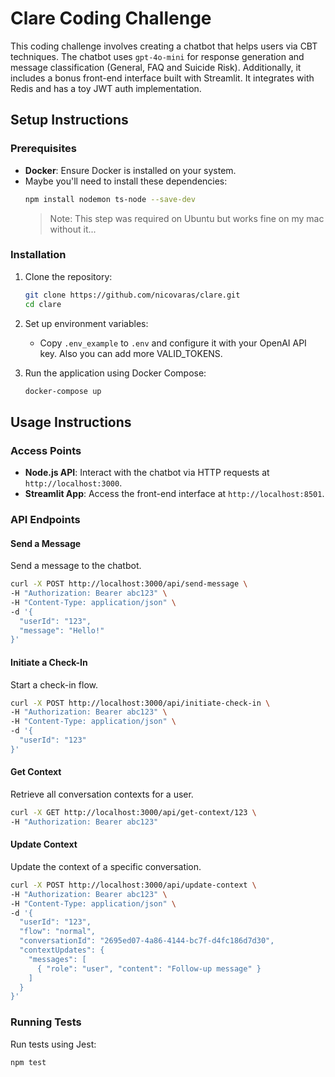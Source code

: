 # Clare Coding Challenge

This coding challenge involves creating a chatbot that helps users via CBT techniques. The chatbot uses `gpt-4o-mini` for response generation and message classification (General, FAQ and Suicide Risk). Additionally, it includes a bonus front-end interface built with Streamlit. It integrates with Redis and has a toy JWT auth implementation.

## Setup Instructions

### Prerequisites

- **Docker**: Ensure Docker is installed on your system.
- Maybe you'll need to install these dependencies:
  ```bash
  npm install nodemon ts-node --save-dev
  ```
  > Note: This step was required on Ubuntu but works fine on my mac without it...

### Installation

1. Clone the repository:

   ```bash
   git clone https://github.com/nicovaras/clare.git
   cd clare
   ```

2. Set up environment variables:

   - Copy `.env_example` to `.env` and configure it with your OpenAI API key. Also you can add more VALID_TOKENS.

3. Run the application using Docker Compose:
   ```bash
   docker-compose up
   ```

## Usage Instructions

### Access Points

- **Node.js API**: Interact with the chatbot via HTTP requests at `http://localhost:3000`.
- **Streamlit App**: Access the front-end interface at `http://localhost:8501`.

### API Endpoints

#### **Send a Message**

Send a message to the chatbot.

```bash
curl -X POST http://localhost:3000/api/send-message \
-H "Authorization: Bearer abc123" \
-H "Content-Type: application/json" \
-d '{
  "userId": "123",
  "message": "Hello!"
}'
```

#### **Initiate a Check-In**

Start a check-in flow.

```bash
curl -X POST http://localhost:3000/api/initiate-check-in \
-H "Authorization: Bearer abc123" \
-H "Content-Type: application/json" \
-d '{
  "userId": "123"
}'
```

#### **Get Context**

Retrieve all conversation contexts for a user.

```bash
curl -X GET http://localhost:3000/api/get-context/123 \
-H "Authorization: Bearer abc123"
```

#### **Update Context**

Update the context of a specific conversation.

```bash
curl -X POST http://localhost:3000/api/update-context \
-H "Authorization: Bearer abc123" \
-H "Content-Type: application/json" \
-d '{
  "userId": "123",
  "flow": "normal",
  "conversationId": "2695ed07-4a86-4144-bc7f-d4fc186d7d30",
  "contextUpdates": {
    "messages": [
      { "role": "user", "content": "Follow-up message" }
    ]
  }
}'
```

### Running Tests

Run tests using Jest:

```bash
npm test
```
